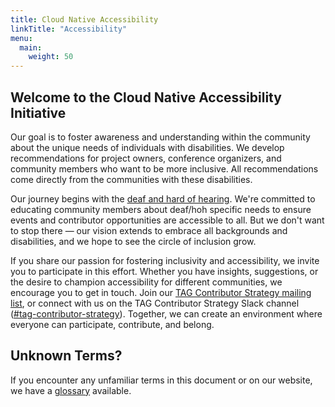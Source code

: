 ```yaml
---
title: Cloud Native Accessibility
linkTitle: "Accessibility"
menu:
  main:
    weight: 50
---
```


## Welcome to the Cloud Native Accessibility Initiative

Our goal is to foster awareness and understanding within the community about the unique needs of individuals with disabilities. We develop recommendations for project owners, conference organizers, and community members who want to be more inclusive. All recommendations come directly from the communities with these disabilities.

Our journey begins with the [deaf and hard of hearing](./deaf-and-hard-of-hearing/). We're committed to educating community members about deaf/hoh specific needs to ensure events and contributor opportunities are accessible to all. But we don't want to stop there — our vision extends to embrace all backgrounds and disabilities, and we hope to see the circle of inclusion grow.

If you share our passion for fostering inclusivity and accessibility, we invite you to participate in this effort. Whether you have insights, suggestions, or the desire to champion accessibility for different communities, we encourage you to get in touch. Join our [TAG Contributor Strategy mailing list](https://lists.cncf.io/g/cncf-tag-contributor-strategy), or connect with us on the TAG Contributor Strategy Slack channel ([#tag-contributor-strategy](https://cloud-native.slack.com/archives/CT6CWS1JN)). Together, we can create an environment where everyone can participate, contribute, and belong.

## Unknown Terms?

If you encounter any unfamiliar terms in this document or on our website, we have a [glossary](/resources/glossary)
available.
